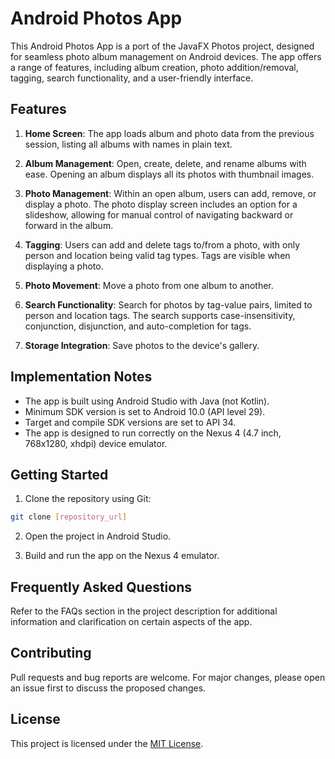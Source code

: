 # Android Photos App

This Android Photos App is a port of the JavaFX Photos project, designed for seamless photo album management on Android devices. The app offers a range of features, including album creation, photo addition/removal, tagging, search functionality, and a user-friendly interface.

## Features

1. **Home Screen**: The app loads album and photo data from the previous session, listing all albums with names in plain text.
   
2. **Album Management**: Open, create, delete, and rename albums with ease. Opening an album displays all its photos with thumbnail images.

3. **Photo Management**: Within an open album, users can add, remove, or display a photo. The photo display screen includes an option for a slideshow, allowing for manual control of navigating backward or forward in the album.

4. **Tagging**: Users can add and delete tags to/from a photo, with only person and location being valid tag types. Tags are visible when displaying a photo.

5. **Photo Movement**: Move a photo from one album to another.

6. **Search Functionality**: Search for photos by tag-value pairs, limited to person and location tags. The search supports case-insensitivity, conjunction, disjunction, and auto-completion for tags.

7. **Storage Integration**: Save photos to the device's gallery.

## Implementation Notes

- The app is built using Android Studio with Java (not Kotlin).
- Minimum SDK version is set to Android 10.0 (API level 29).
- Target and compile SDK versions are set to API 34.
- The app is designed to run correctly on the Nexus 4 (4.7 inch, 768x1280, xhdpi) device emulator.

## Getting Started

1. Clone the repository using Git:

```bash
git clone [repository_url]
```

2. Open the project in Android Studio.

3. Build and run the app on the Nexus 4 emulator.

## Frequently Asked Questions

Refer to the FAQs section in the project description for additional information and clarification on certain aspects of the app.

## Contributing

Pull requests and bug reports are welcome. For major changes, please open an issue first to discuss the proposed changes.

## License

This project is licensed under the [MIT License](LICENSE.md).
